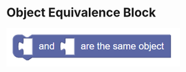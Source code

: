 # Object Equivalence Block
![object equivalence block](../img/object_equivalence.png "Object Equivalence Block")